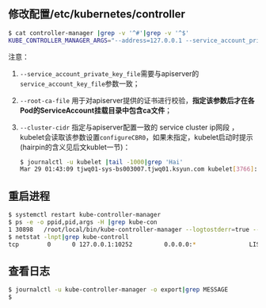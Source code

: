 <!-- toc -->

## 修改配置/etc/kubernetes/controller

``` bash
$ cat controller-manager |grep -v '^#'|grep -v '^$'
KUBE_CONTROLLER_MANAGER_ARGS="--address=127.0.0.1 --service_account_private_key_file=/etc/kubernetes/ssl/server.key --root-ca-file=/etc/kubernetes/ssl/ca.crt --cluster-cidr 10.254.0.0/16"
```

注意：

1. `--service_account_private_key_file`需要与apiserver的`service_account_key_file`参数一致；
1. `--root-ca-file` 用于对apiserver提供的证书进行校验，**指定该参数后才在各Pod的ServiceAccount挂载目录中包含ca文件**；
1. `--cluster-cidr` 指定与apiserver配置一致的 service cluster ip网段 ，kubelet会读取该参数设置`configureCBR0`，如果未指定，kubelet启动时提示(hairpin的含义见后文kublet一节)：

    ``` bash
    $ journalctl -u kubelet |tail -1000|grep 'Hai'
    Mar 29 01:43:09 tjwq01-sys-bs003007.tjwq01.ksyun.com kubelet[3766]: W0329 01:43:09.473594    3766 kubelet.go:584] Hairpin mode set to "promiscuous-bridge" but configureCBR0 is false, falling back to "hairpin-veth"
    ```

## 重启进程

``` bash
$ systemctl restart kube-controller-manager
$ ps -e -o ppid,pid,args -H |grep kube-con
1 30898   /root/local/bin/kube-controller-manager --logtostderr=true --v=0 --master=http://10.64.3.7:8080 --address=127.0.0.1 --service_account_private_key_file=/etc/kubernetes/ssl/server.key --root-ca-file=/etc/kubernetes/ssl/ca.crt --cluster-cidr 10.254.0.0/16
$ netstat -lnpt|grep kube-controll
tcp        0      0 127.0.0.1:10252         0.0.0.0:*               LISTEN      28636/kube-controll
```

## 查看日志

``` bash
$ journalctl -u kube-controller-manager -o export|grep MESSAGE
$
```

